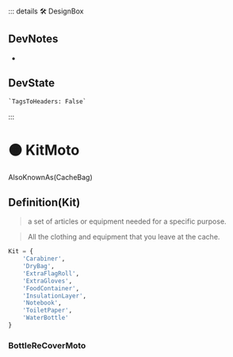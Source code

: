 ::: details 🛠 <dev>DesignBox</dev>

## DevNotes

-

## DevState

```py
`TagsToHeaders: False`
```

:::

# 🟠 <moto>KitMoto</moto>

AlsoKnownAs(CacheBag)

## Definition(Kit)
>
> a set of articles or equipment needed for a specific purpose.

> All the clothing and equipment that you leave at the cache.

```py
Kit = {
    'Carabiner',
    'DryBag',
    'ExtraFlagRoll',
    'ExtraGloves',
    'FoodContainer',
    'InsulationLayer',
    'Notebook',
    'ToiletPaper',
    'WaterBottle'
}
```

### BottleReCoverMoto
